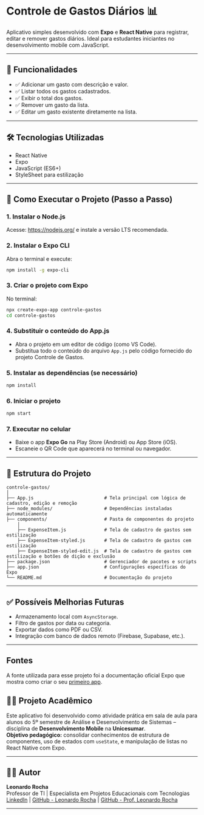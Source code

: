 
# Controle de Gastos Diários 📊

Aplicativo simples desenvolvido com **Expo** e **React Native** para registrar, editar e remover gastos diários. Ideal para estudantes iniciantes no desenvolvimento mobile com JavaScript.

---

## 📱 Funcionalidades

- ✅ Adicionar um gasto com descrição e valor.
- ✅ Listar todos os gastos cadastrados.
- ✅ Exibir o total dos gastos.
- ✅ Remover um gasto da lista.
- ✅ Editar um gasto existente diretamente na lista.

---

## 🛠️ Tecnologias Utilizadas

- React Native
- Expo
- JavaScript (ES6+)
- StyleSheet para estilização

---

## 🚀 Como Executar o Projeto (Passo a Passo)

### 1. Instalar o Node.js
Acesse: https://nodejs.org/ e instale a versão LTS recomendada.

### 2. Instalar o Expo CLI
Abra o terminal e execute:
```bash
npm install -g expo-cli
```

### 3. Criar o projeto com Expo
No terminal:
```bash
npx create-expo-app controle-gastos
cd controle-gastos
```

### 4. Substituir o conteúdo do App.js
- Abra o projeto em um editor de código (como VS Code).
- Substitua todo o conteúdo do arquivo `App.js` pelo código fornecido do projeto Controle de Gastos.

### 5. Instalar as dependências (se necessário)
```bash
npm install
```

### 6. Iniciar o projeto
```bash
npm start
```

### 7. Executar no celular
- Baixe o app **Expo Go** na Play Store (Android) ou App Store (iOS).
- Escaneie o QR Code que aparecerá no terminal ou navegador.

---

## 📁 Estrutura do Projeto

```
controle-gastos/
│
├── App.js                          # Tela principal com lógica de cadastro, edição e remoção
├── node_modules/                   # Dependências instaladas automaticamente
├── components/                     # Pasta de componentes do projeto
    │
    ├── ExpenseItem.js              # Tela de cadastro de gastos sem estilização
    ├── ExpenseItem-styled.js       # Tela de cadastro de gastos cem estilização
    ├── ExpenseItem-styled-edit.js  # Tela de cadastro de gastos cem estilização e botões de dição e exclusão
├── package.json                    # Gerenciador de pacotes e scripts
├── app.json                        # Configurações específicas do Expo
└── README.md                       # Documentação do projeto
```

---

## ✅ Possíveis Melhorias Futuras

- Armazenamento local com `AsyncStorage`.
- Filtro de gastos por data ou categoria.
- Exportar dados como PDF ou CSV.
- Integração com banco de dados remoto (Firebase, Supabase, etc.).

---

## Fontes

A fonte utilizada para esse projeto foi a documentação oficial Expo que mostra como criar o seu [primeiro app](https://docs.expo.dev/tutorial/create-your-first-app/).

## 👨‍🏫 Projeto Acadêmico

Este aplicativo foi desenvolvido como atividade prática em sala de aula para alunos do 5º semestre de Análise e Desenvolvimento de Sistemas – disciplina de **Desenvolvimento Mobile** na **Unicesumar**.  
**Objetivo pedagógico:** consolidar conhecimentos de estrutura de componentes, uso de estados com `useState`, e manipulação de listas no React Native com Expo.

---

## 👨‍💻 Autor

**Leonardo Rocha**  
Professor de TI | Especialista em Projetos Educacionais com Tecnologias  
[LinkedIn](https://www.linkedin.com/in/leonardossrocha) | [GitHub - Leonardo Rocha](https://github.com/leonardossrocha) | [GitHub - Prof. Leonardo Rocha](https://github.com/profleonardorocha)

---
